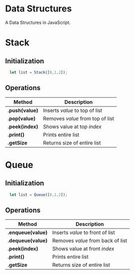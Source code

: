 # Data Structures
A Data Structures in JavaScript.<br>

# Stack
## Initialization
```javascript
  let list = Stack([0,1,2]);
```
## Operations
| Method    | Description      |
| -------- | --------------|
| **.push(value)**   | Inserts _value_ to top of list |
| **.pop(value)**   | Removes _value_ from top of list |
| **.peek(index)**   | Shows value at top _index_ |
| **.print()**   | Prints entire list |
| **.getSize**   | Returns size of entire list|

# Queue
## Initialization
```javascript
  let list = Queue([0,1,2]);
```
## Operations
| Method    | Description      |
| -------- | --------------|
| **.enqueue(value)**   | Inserts _value_ to front of list |
| **.dequeue(value)**   | Removes _value_ from back of list |
| **.peek(index)**   | Shows value at front _index_ |
| **.print()**   | Prints entire list |
| **.getSize**   | Returns size of entire list|
